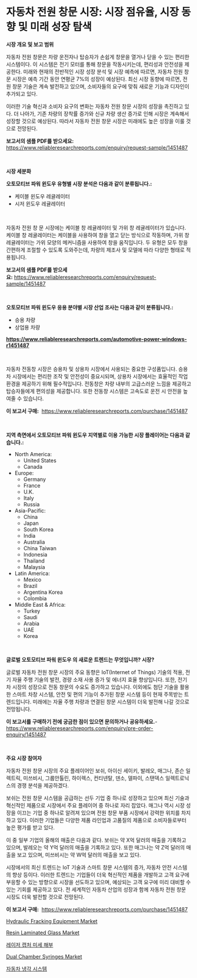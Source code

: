 <p><h1>자동차 전원 창문 시장: 시장 점유율, 시장 동향 및 미래 성장 탐색</h1></p><p><strong>시장 개요 및 보고 범위</strong></p>
<p><p>자동차 전원 창문은 차량 운전자나 탑승자가 손쉽게 창문을 열거나 닫을 수 있는 편리한 시스템이다. 이 시스템은 전기 모터를 통해 창문을 작동시키는데, 편리성과 안전성을 제공한다. 미래와 현재의 전반적인 시장 성장 분석 및 시장 예측에 따르면, 자동차 전원 창문 시장은 예측 기간 동안 연평균 7%의 성장이 예상된다. 최신 시장 동향에 따르면, 전원 창문 기술은 계속 발전하고 있으며, 소비자들의 요구에 맞춰 새로운 기능과 디자인이 추가되고 있다.</p><p>이러한 기술 혁신과 소비자 요구의 변화는 자동차 전원 창문 시장의 성장을 촉진하고 있다. 더 나아가, 기존 차량의 장착률 증가와 신규 차량 생산 증가로 인해 시장은 계속해서 성장할 것으로 예상된다. 따라서 자동차 전원 창문 시장은 미래에도 높은 성장을 이룰 것으로 전망된다.</p></p>
<p><strong>보고서의 샘플 PDF를 받으세요:</strong> <a href="https://www.reliableresearchreports.com/enquiry/request-sample/1451487">https://www.reliableresearchreports.com/enquiry/request-sample/1451487</a></p>
<p>&nbsp;</p>
<p><strong>시장 세분화</strong></p>
<p><strong>오토모티브 파워 윈도우 유형별 시장 분석은 다음과 같이 분류됩니다.:</strong></p>
<p><ul><li>케이블 윈도우 레귤레이터</li><li>시저 윈도우 레귤레이터</li></ul></p>
<p>&nbsp;</p>
<p><p>자동차 전원 창 문 시장에는 케이블 창 레귤레이터 및 가위 창 레귤레이터가 있습니다. 케이블 창 레귤레이터는 케이블을 사용하여 창을 열고 닫는 방식으로 작동하며, 가위 창 레귤레이터는 가위 모양의 메커니즘을 사용하여 창을 움직입니다. 두 유형은 모두 창을 간편하게 조절할 수 있도록 도와주는데, 차량의 제조사 및 모델에 따라 다양한 형태로 적용됩니다.</p></p>
<p><strong>보고서의 샘플 PDF를 받으세요:</strong>&nbsp;<a href="https://www.reliableresearchreports.com/enquiry/request-sample/1451487">https://www.reliableresearchreports.com/enquiry/request-sample/1451487</a></p>
<p>&nbsp;</p>
<p><strong> 오토모티브 파워 윈도우 응용 분야별 시장 산업 조사는 다음과 같이 분류됩니다.:</strong></p>
<p><ul><li>승용 차량</li><li>상업용 차량</li></ul></p>
<p><strong><a href="https://www.reliableresearchreports.com/automotive-power-windows-r1451487">https://www.reliableresearchreports.com/automotive-power-windows-r1451487</a></strong></p>
<p>&nbsp;</p>
<p><p>자동차 전동창 시장은 승용차 및 상용차 시장에서 사용되는 중요한 구성품입니다. 승용차 시장에서는 편리한 조작 및 안전성이 중요시되며, 상용차 시장에서는 효율적인 작업환경을 제공하기 위해 필수적입니다. 전동창은 차량 내부의 고급스러운 느낌을 제공하고 탑승자들에게 편의성을 제공합니다. 또한 전동창 시스템은 고속도로 운전 시 안전을 높여줄 수 있습니다.</p></p>
<p><strong>이 보고서 구매:</strong>&nbsp; <a href="https://www.reliableresearchreports.com/purchase/1451487">https://www.reliableresearchreports.com/purchase/1451487</a></p>
<p>&nbsp;</p>
<p><strong>지역 측면에서 오토모티브 파워 윈도우 지역별로 이용 가능한 시장 플레이어는 다음과 같습니다.:</strong></p>
<p><ul>
    <li>
        North America:
        <ul>
            <li>United States</li>
            <li>Canada</li>
        </ul>
    </li>
    <li>
        Europe:
        <ul>
            <li>Germany</li>
            <li>France</li>
            <li>U.K.</li>
            <li>Italy</li>
            <li>Russia</li>
        </ul>
    </li>
    <li>
        Asia-Pacific:
        <ul>
            <li>China</li>
            <li>Japan</li>
            <li>South Korea</li>
            <li>India</li>
            <li>Australia</li>
            <li>China Taiwan</li>
            <li>Indonesia</li>
            <li>Thailand</li>
            <li>Malaysia</li>
        </ul>
    </li>
    <li>
        Latin America:
        <ul>
            <li>Mexico</li>
            <li>Brazil</li>
            <li>Argentina Korea</li>
            <li>Colombia</li>
        </ul>
    </li>
    <li>
        Middle East & Africa:
        <ul>
            <li>Turkey</li>
            <li>Saudi</li>
            <li>Arabia</li>
            <li>UAE</li>
            <li>Korea</li>
        </ul>
    </li>
    </ul></p>
<p>&nbsp;</p>
<p><strong>글로벌 오토모티브 파워 윈도우 의 새로운 트렌드는 무엇입니까? 시장?</strong></p>
<p><p>글로벌 자동차 전원 창문 시장의 주요 동향은 IoT(Internet of Things) 기술의 적용, 전기 자율 주행 기술의 발전, 경량 소재 사용 증가 및 에너지 효율 향상입니다. 또한, 전기차 시장의 성장으로 전동 창문의 수요도 증가하고 있습니다. 이외에도 첨단 기술을 활용한 스마트 차창 시스템, 안전 및 편의 기능이 추가된 창문 시스템 등이 현재 주목받는 트렌드입니다. 미래에는 자율 주행 차량과 연결된 창문 시스템이 더욱 발전해 나갈 것으로 전망됩니다.</p></p>
<p><strong>이 보고서를 구매하기 전에 궁금한 점이 있으면 문의하거나 공유하세요.</strong>- <a href="https://www.reliableresearchreports.com/enquiry/pre-order-enquiry/1451487">https://www.reliableresearchreports.com/enquiry/pre-order-enquiry/1451487</a></p>
<p>&nbsp;</p>
<p><strong>주요 시장 참여자</strong></p>
<p><p>자동차 전원 창문 시장의 주요 플레이어인 보쉬, 아이신 세이키, 발레오, 매그나, 존슨 일렉트릭, 미쓰비시, 그룹안톨린, 하이렉스, 컨티넨탈, 덴소, 델파이, 스탠덱스 일렉트로닉스의 경쟁 분석을 제공하겠다. </p><p>보쉬는 전원 창문 시스템을 공급하는 선두 기업 중 하나로 성장하고 있으며 최신 기술과 혁신적인 제품으로 시장에서 주요 플레이어 중 하나로 자리 잡았다. 매그나 역시 시장 성장을 이끄는 기업 중 하나로 알려져 있으며 전원 창문 부품 시장에서 강력한 위치를 차지하고 있다. 이러한 기업들은 다양한 제품 라인업과 고품질의 제품으로 소비자들로부터 높은 평가를 받고 있다.</p><p>이 중 일부 기업의 올해의 매출은 다음과 같다. 보쉬는 약 X억 달러의 매출을 기록하고 있으며, 발레오는 약 Y억 달러의 매출을 기록하고 있다. 또한 매그나는 약 Z억 달러의 매출을 보고 있으며, 미쓰비시는 약 W억 달러의 매출을 보고 있다.</p><p>시장에서의 최신 트렌드는 IoT 기술과 스마트 창문 시스템의 증가, 자동차 안전 시스템의 향상 등이다. 이러한 트렌드는 기업들이 더욱 혁신적인 제품을 개발하고 고객 요구에 부응할 수 있는 방향으로 시장을 선도하고 있으며, 예상되는 고객 요구에 미리 대비할 수 있는 기회를 제공하고 있다. 전 세계적인 자동차 산업의 성장과 함께 자동차 전원 창문 시장도 더욱 발전할 것으로 전망된다.</p></p>
<p><strong>이 보고서 구매:</strong>&nbsp;&nbsp;<a href="https://www.reliableresearchreports.com/purchase/1451487">https://www.reliableresearchreports.com/purchase/1451487</a></p>
<p><p><a href="https://view.publitas.com/reportprime-1/hydraulic-fracking-equipment-market-the-key-to-successful-business-strategy-forecast-till-2031/">Hydraulic Fracking Equipment Market</a></p><p><a href="https://issuu.com/reportprime-2/docs/resin-laminated-glass-market-size-2030.pptx">Resin Laminated Glass Market</a></p><p><a href="https://medium.com/@kenyonjohns/%EB%A0%88%EC%9D%B4%EC%A0%80-%EC%BA%A1%EC%B2%98-%EB%AF%B8%EC%84%B8%EC%A0%88%EC%A0%9C-%EC%8B%9C%EC%9E%A5-%EC%A1%B0%EC%82%AC-%EB%B3%B4%EA%B3%A0%EC%84%9C-2024%EB%85%84%EB%B6%80%ED%84%B0-2031%EB%85%84%EA%B9%8C%EC%A7%80%EC%9D%98-%EC%97%AD%EC%82%AC-%EB%B0%8F-%EC%98%88%EC%B8%A1-45d127719756">레이저 캡처 미세 해부</a></p><p><a href="https://github.com/khayangel/Market-Research-Report-List-2/blob/main/dual-chamber-syringes-market.md">Dual Chamber Syringes Market</a></p><p><a href="https://github.com/AlbertotDouglas44367/Market-Research-Report-List-1/blob/main/673158120923.md">자동차 냉각 시스템</a></p></p>